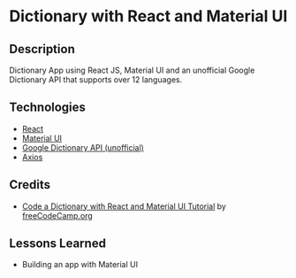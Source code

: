 # Dictionary with React and Material UI

## Description
Dictionary App using React JS, Material UI and an unofficial Google Dictionary API that supports over 12 languages.

## Technologies
* [React](https://reactjs.org/)
* [Material UI](https://material-ui.com/)
* [Google Dictionary API (unofficial)](https://dictionaryapi.dev)
* [Axios](https://www.npmjs.com/package/axios)

## Credits
* [Code a Dictionary with React and Material UI Tutorial](https://www.youtube.com/watch?v=ToXna81iij0) by [freeCodeCamp.org](https://www.freecodecamp.org/)

## Lessons Learned
* Building an app with Material UI

